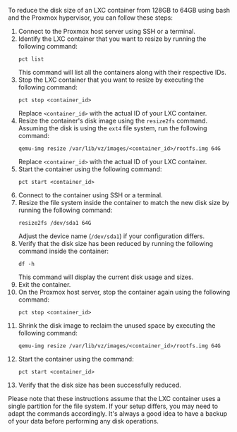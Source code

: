 To reduce the disk size of an LXC container from 128GB to 64GB using bash and the Proxmox hypervisor, you can follow these steps:

1. Connect to the Proxmox host server using SSH or a terminal.
2. Identify the LXC container that you want to resize by running the following command:
   ```
   pct list
   ```
   This command will list all the containers along with their respective IDs.
3. Stop the LXC container that you want to resize by executing the following command:
   ```
   pct stop <container_id>
   ```
   Replace `<container_id>` with the actual ID of your LXC container.
4. Resize the container's disk image using the `resize2fs` command. Assuming the disk is using the `ext4` file system, run the following command:
   ```
   qemu-img resize /var/lib/vz/images/<container_id>/rootfs.img 64G
   ```
   Replace `<container_id>` with the actual ID of your LXC container.
5. Start the container using the following command:
   ```
   pct start <container_id>
   ```
6. Connect to the container using SSH or a terminal.
7. Resize the file system inside the container to match the new disk size by running the following command:
   ```
   resize2fs /dev/sda1 64G
   ```
   Adjust the device name (`/dev/sda1`) if your configuration differs.
8. Verify that the disk size has been reduced by running the following command inside the container:
   ```
   df -h
   ```
   This command will display the current disk usage and sizes.
9. Exit the container.
10. On the Proxmox host server, stop the container again using the following command:
    ```
    pct stop <container_id>
    ```
11. Shrink the disk image to reclaim the unused space by executing the following command:
    ```
    qemu-img resize /var/lib/vz/images/<container_id>/rootfs.img 64G
    ```
12. Start the container using the command:
    ```
    pct start <container_id>
    ```
13. Verify that the disk size has been successfully reduced.

Please note that these instructions assume that the LXC container uses a single partition for the file system. If your setup differs, you may need to adapt the commands accordingly. It's always a good idea to have a backup of your data before performing any disk operations.

